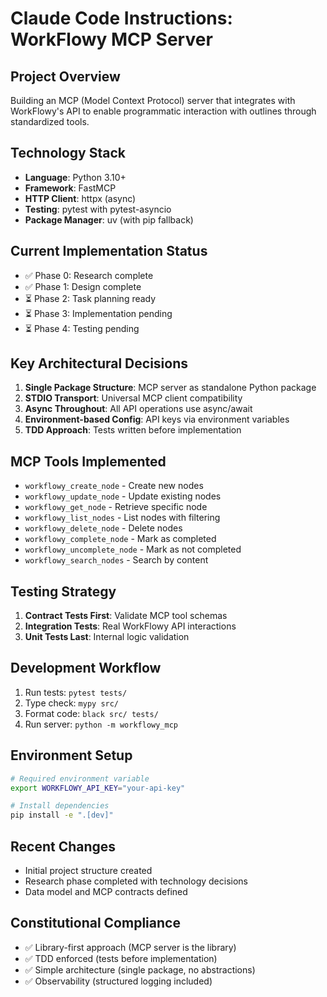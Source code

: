 # Claude Code Instructions: WorkFlowy MCP Server

## Project Overview
Building an MCP (Model Context Protocol) server that integrates with WorkFlowy's API to enable programmatic interaction with outlines through standardized tools.

## Technology Stack
- **Language**: Python 3.10+
- **Framework**: FastMCP
- **HTTP Client**: httpx (async)
- **Testing**: pytest with pytest-asyncio
- **Package Manager**: uv (with pip fallback)

## Current Implementation Status
- ✅ Phase 0: Research complete
- ✅ Phase 1: Design complete
- ⏳ Phase 2: Task planning ready
- ⏳ Phase 3: Implementation pending
- ⏳ Phase 4: Testing pending

## Key Architectural Decisions
1. **Single Package Structure**: MCP server as standalone Python package
2. **STDIO Transport**: Universal MCP client compatibility
3. **Async Throughout**: All API operations use async/await
4. **Environment-based Config**: API keys via environment variables
5. **TDD Approach**: Tests written before implementation

## MCP Tools Implemented
- `workflowy_create_node` - Create new nodes
- `workflowy_update_node` - Update existing nodes  
- `workflowy_get_node` - Retrieve specific node
- `workflowy_list_nodes` - List nodes with filtering
- `workflowy_delete_node` - Delete nodes
- `workflowy_complete_node` - Mark as completed
- `workflowy_uncomplete_node` - Mark as not completed
- `workflowy_search_nodes` - Search by content

## Testing Strategy
1. **Contract Tests First**: Validate MCP tool schemas
2. **Integration Tests**: Real WorkFlowy API interactions
3. **Unit Tests Last**: Internal logic validation

## Development Workflow
1. Run tests: `pytest tests/`
2. Type check: `mypy src/`
3. Format code: `black src/ tests/`
4. Run server: `python -m workflowy_mcp`

## Environment Setup
```bash
# Required environment variable
export WORKFLOWY_API_KEY="your-api-key"

# Install dependencies
pip install -e ".[dev]"
```

## Recent Changes
- Initial project structure created
- Research phase completed with technology decisions
- Data model and MCP contracts defined

## Constitutional Compliance
- ✅ Library-first approach (MCP server is the library)
- ✅ TDD enforced (tests before implementation)
- ✅ Simple architecture (single package, no abstractions)
- ✅ Observability (structured logging included)